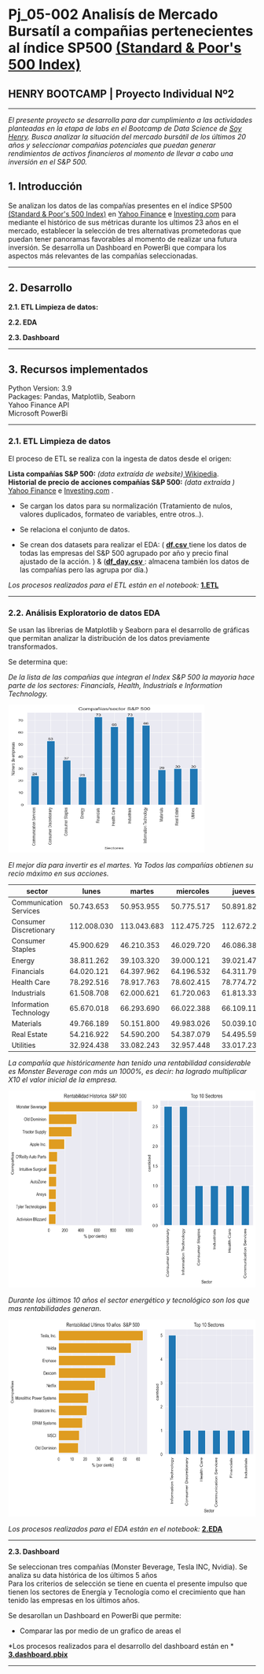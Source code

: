 # <h1> Pj_05-002 Analisís de Mercado Bursatíl a compañias pertenecientes al índice SP500 [(Standard & Poor's 500 Index)](https://www.spglobal.com/spdji/en/indices/equity/sp-500/#overview) </h1> 
## **HENRY BOOTCAMP | Proyecto Individual Nº2**
<hr>

*El presente proyecto se desarrolla para dar cumplimiento a las actividades planteadas en la etapa de labs en el Bootcamp de Data Science de [Soy Henry](https://www.soyhenry.com/). Busca analizar la situación del mercado bursátil de los últimos 20 años y seleccionar compañias potenciales que puedan generar rendimientos de activos financieros al momento de llevar a cabo una inversión en el S&P 500.*<br>

## 1. Introducción

Se analizan los datos de las compañías presentes en el índice SP500 [(Standard & Poor's 500 Index)](https://www.spglobal.com/spdji/en/indices/equity/sp-500/#overview) en [Yahoo Finance](https://finance.yahoo.com/) e [Investing.com](https://www.investing.com/) para mediante el histórico de sus métricas durante los ultimos 23 años en el mercado, establecer la selección de tres alternativas prometedoras que puedan tener panoramas favorables al momento de realizar una futura inversión. Se desarrolla un Dashboard en PowerBi que compara los aspectos más relevantes de las compañías seleccionadas.
<hr>

## 2. Desarrollo

**2.1. ETL Limpieza de datos:**

**2.2. EDA** 

**2.3. Dashboard**

<hr>

## 3. Recursos implementados

Python Version: 3.9<br>
Packages:  Pandas, Matplotlib, Seaborn<br>
Yahoo Finance API<br>
Microsoft PowerBi <hr>

### 2.1. ETL Limpieza de datos

El proceso de ETL se realiza con la ingesta de datos desde el origen: <br>

**Lista compañías S&P 500:** *(data extraída de website)*[ Wikipedia](https://en.wikipedia.org/wiki/List_of_S%26P_500_companies).<br>
**Historial de precio de acciones compañías S&P 500:** *(data extraída )* [Yahoo Finance](https://finance.yahoo.com/) e [Investing.com](https://www.investing.com/) .<br>

- Se cargan los datos para su normalización (Tratamiento de nulos, valores duplicados, formateo de variables, entre otros..).<br>

- Se relaciona el conjunto de datos.<br>

- Se crean dos datasets para realizar el EDA: ( [**df.csv** ](https://github.com/jospinoponce/AnalisisDeMercadoSP500/blob/main/datasets/df.csv) tiene los datos de todas las empresas del S&P 500 agrupado por año y precio final ajustado de la acción. ) & ([**df_day.csv** ](https://github.com/jospinoponce/AnalisisDeMercadoSP500/blob/main/datasets/df_day.csv): almacena también los datos de las compañías pero las agrupa por día.)<br>

*Los procesos realizados para el ETL están en el notebook:* [**1.ETL**](https://github.com/jospinoponce/AnalisisDeMercadoSP500/blob/main/Notebooks/1.ETL_report.ipynb)<hr>

### 2.2. Análisis Exploratorio de datos EDA

Se usan las librerias de Matplotlib y Seaborn para el desarrollo de gráficas que permitan analizar la distribución de los datos previamente transformados.<br>

Se determina que:

*De la lista de las compañias que integran el Index S&P 500 la mayoria hace parte de los sectores: Financials, Health, Industrials e Information Technology.*

<img src="_src/image_1.png" width="400" height="300px">

*El mejor día para invertir es el martes. Ya Todos las compañías obtienen su recio máximo en sus acciones.*


| sector                 | lunes       | martes      | miercoles   | jueves      | viernes     |
|------------------------|-------------|-------------|-------------|-------------|-------------|
| Communication Services | 50.743.653  | 50.953.955  | 50.775.517  | 50.891.826  | 50.717.519  |
| Consumer Discretionary | 112.008.030 | 113.043.683 | 112.475.725 | 112.672.223 | 112.471.914 |
| Consumer Staples       | 45.900.629  | 46.210.353  | 46.029.720  | 46.086.388  | 46.036.795  |
| Energy                 | 38.811.262  | 39.103.320  | 39.000.121  | 39.021.472  | 39.073.267  |
| Financials             | 64.020.121  | 64.397.962  | 64.196.532  | 64.311.795  | 64.271.107  |
| Health Care            | 78.292.516  | 78.917.763  | 78.602.415  | 78.774.725  | 78.617.358  |
| Industrials            | 61.508.708  | 62.000.621  | 61.720.063  | 61.813.335  | 61.791.934  |
| Information Technology | 65.670.018  | 66.293.690  | 66.022.388  | 66.109.117  | 65.888.221  |
| Materials              | 49.766.189  | 50.151.800  | 49.983.026  | 50.039.106  | 49.990.278  |
| Real Estate            | 54.216.922  | 54.590.200  | 54.387.079  | 54.495.595  | 54.431.062  |
| Utilities              | 32.924.438  | 33.082.243  | 32.957.448  | 33.017.234  | 33.028.672  |

*La compañía que históricamente han tenido una rentabilidad considerable es Monster Beverage con más un 1000%, es decir: ha logrado multiplicar X10 el valor inicial de la empresa.*

<img src="_src/image_2.png" width="600" height="400px">

*Durante los últimos 10 años el sector energético y tecnológico son los que mas rentabilidades generan.*

<img src="_src/image_3.png" width="600" height="400px">

*Los procesos realizados para el EDA están en el notebook:* [**2.EDA**](https://github.com/jospinoponce/AnalisisDeMercadoSP500/blob/main/Notebooks/2.EDA_report.ipynb)<hr>

**2.3. Dashboard**

Se seleccionan tres compañías (Monster Beverage, Tesla INC, Nvidia). Se analiza su data histórica de los últimos 5 años <br> 
Para los criterios de selección se tiene en cuenta el presente impulso que tienen los sectores de Energía y Tecnología como el crecimiento que han tenido las empresas en los últimos años. 
  

Se desarollan un Dashboard en PowerBi que permite:

- Comparar las por medio de un grafico de areas el 

*Los procesos realizados para el desarrollo del dashboard están en * [**3.dashboard.pbix**](https://github.com/jospinoponce/AnalisisDeMercadoSP500/blob/main/Notebooks/2.EDA_report.ipynb)<hr>